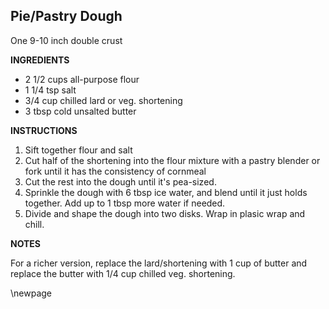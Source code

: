 ## Pie/Pastry Dough

One 9-10 inch double crust

**INGREDIENTS**

- 2 1/2 cups all-purpose flour
- 1 1/4 tsp salt
- 3/4 cup chilled lard or veg. shortening
- 3 tbsp cold unsalted butter

**INSTRUCTIONS**

1. Sift together flour and salt
1. Cut half of the shortening into the flour mixture with a pastry blender or fork until it has the consistency of cornmeal
1. Cut the rest into the dough until it's pea-sized.
1. Sprinkle the dough with 6 tbsp ice water, and blend until it just holds together. Add up to 1 tbsp more water if needed.
1. Divide and shape the dough into two disks. Wrap in plasic wrap and chill.

**NOTES**

For a richer version, replace the lard/shortening with 1 cup of butter and replace the butter with 1/4 cup chilled veg. shortening.

\newpage
